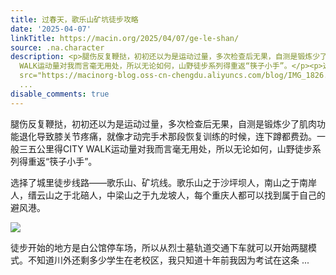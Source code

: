 ```yaml
---
title: 过春天，歌乐山矿坑徒步攻略
date: '2025-04-07'
linkTitle: https://macin.org/2025/04/07/ge-le-shan/
source: .na.character
description: <p>腿伤反复鞭挞，初初还以为是运动过量，多次检查后无果，自测是锻炼少了肌肉功能退化导致膝关节疼痛，就像才动完手术那段恢复训练的时候，连下蹲都费劲。一般三五公里得CITY
  WALK运动量对我而言毫无用处，所以无论如何，山野徒步系列得重返“筷子小手”。</p><p>选择了城里徒步线路——歌乐山、矿坑线。歌乐山之于沙坪坝人，南山之于南岸人，缙云山之于北碚人，中梁山之于九龙坡人，每个重庆人都可以找到属于自己的避风港。</p><p><img
  src="https://macinorg-blog.oss-cn-chengdu.aliyuncs.com/blog/IMG_1826.webp?x-oss-process=style/wechat-mp"></p><p>徒步开始的地方是白公馆停车场，所以从烈士墓轨道交通下车就可以开始两腿模式。不知道川外还剩多少学生在老校区，我只知道十年前我因为考试在这条
  ...
disable_comments: true
---
```

<p>腿伤反复鞭挞，初初还以为是运动过量，多次检查后无果，自测是锻炼少了肌肉功能退化导致膝关节疼痛，就像才动完手术那段恢复训练的时候，连下蹲都费劲。一般三五公里得CITY WALK运动量对我而言毫无用处，所以无论如何，山野徒步系列得重返“筷子小手”。</p><p>选择了城里徒步线路——歌乐山、矿坑线。歌乐山之于沙坪坝人，南山之于南岸人，缙云山之于北碚人，中梁山之于九龙坡人，每个重庆人都可以找到属于自己的避风港。</p><p><img src="https://macinorg-blog.oss-cn-chengdu.aliyuncs.com/blog/IMG_1826.webp?x-oss-process=style/wechat-mp"></p><p>徒步开始的地方是白公馆停车场，所以从烈士墓轨道交通下车就可以开始两腿模式。不知道川外还剩多少学生在老校区，我只知道十年前我因为考试在这条 ...